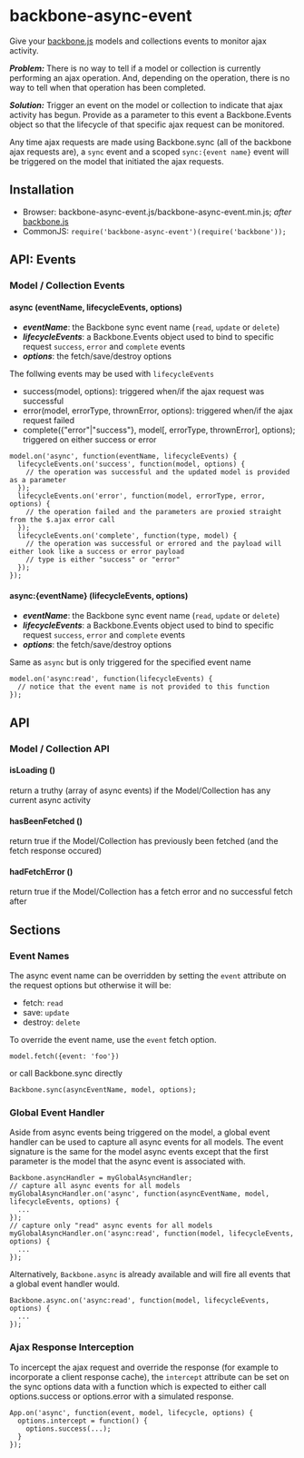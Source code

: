 backbone-async-event
====================
Give your [backbone.js](http://backbonejs.org/) models and collections events to monitor ajax activity.

***Problem:*** There is no way to tell if a model or collection is currently performing an ajax operation.  And, depending on the operation, there is no way to tell when that operation has been completed.

***Solution:*** Trigger an event on the model or collection to indicate that ajax activity has begun.  Provide as a parameter to this event a Backbone.Events object so that the lifecycle of that specific ajax request can be monitored.

Any time ajax requests are made using Backbone.sync (all of the backbone ajax requests are), a ```sync``` event and a scoped ```sync:{event name}``` event will be triggered on the model that initiated the ajax requests.


Installation
------------
* Browser: backbone-async-event.js/backbone-async-event.min.js; *after* [backbone.js](http://backbonejs.org/)
* CommonJS: ```require('backbone-async-event')(require('backbone'));```


API: Events
--------

### Model / Collection Events

#### async (eventName, lifecycleEvents, options)
* ***eventName***: the Backbone sync event name (```read```, ```update``` or ```delete```)
* ***lifecycleEvents***: a Backbone.Events object used to bind to specific request ```success```, ```error``` and ```complete``` events
* ***options***: the fetch/save/destroy options


The follwing events may be used with ```lifecycleEvents```

* success(model, options): triggered when/if the ajax request was successful
* error(model, errorType, thrownError, options): triggered when/if the ajax request failed
* complete({"error"|"success"}, model[, errorType, thrownError], options); triggered on either success or error

```
model.on('async', function(eventName, lifecycleEvents) {
  lifecycleEvents.on('success', function(model, options) {
    // the operation was successful and the updated model is provided as a parameter
  });
  lifecycleEvents.on('error', function(model, errorType, error, options) {
    // the operation failed and the parameters are proxied straight from the $.ajax error call
  });
  lifecycleEvents.on('complete', function(type, model) {
    // the operation was successful or errored and the payload will either look like a success or error payload
    // type is either "success" or "error"
  });
});
```


#### async:{eventName} (lifecycleEvents, options)
* ***eventName***: the Backbone sync event name (```read```, ```update``` or ```delete```)
* ***lifecycleEvents***: a Backbone.Events object used to bind to specific request ```success```, ```error``` and ```complete``` events
* ***options***: the fetch/save/destroy options

Same as ```async``` but is only triggered for the specified event name

```
model.on('async:read', function(lifecycleEvents) {
  // notice that the event name is not provided to this function
});
```


API
--------

### Model / Collection API

#### isLoading ()
return a truthy (array of async events) if the Model/Collection has any current async activity

#### hasBeenFetched ()
return true if the Model/Collection has previously been fetched (and the fetch response occured)

#### hadFetchError ()
return true if the Model/Collection has a fetch error and no successful fetch after


Sections
----------

### Event Names
The async event name can be overridden by setting the ```event``` attribute on the request options but otherwise it will be:
 * fetch: ```read```
 * save: ```update```
 * destroy: ```delete```

To override the event name, use the ```event``` fetch option.
```
model.fetch({event: 'foo'})
```
or call Backbone.sync directly
```
Backbone.sync(asyncEventName, model, options);
```


### Global Event Handler
Aside from async events being triggered on the model, a global event handler can be used to capture all async events for all models.  The event signature is the same for the model async events except that the first parameter is the model that the async event is associated with.
```
Backbone.asyncHandler = myGlobalAsyncHandler;
// capture all async events for all models
myGlobalAsyncHandler.on('async', function(asyncEventName, model, lifecycleEvents, options) {
  ...
});
// capture only "read" async events for all models
myGlobalAsyncHandler.on('async:read', function(model, lifecycleEvents, options) {
  ...
});
```

Alternatively, ```Backbone.async``` is already available and will fire all events that a global event handler would.
```
Backbone.async.on('async:read', function(model, lifecycleEvents, options) {
  ...
});
```


### Ajax Response Interception
To incercept the ajax request and override the response (for example to incorporate a client response cache), the ```intercept``` attribute can be set on the sync options data with a function which is expected to either call options.success or options.error with a simulated response.
```
App.on('async', function(event, model, lifecycle, options) {
  options.intercept = function() {
    options.success(...);
  }
});
```
